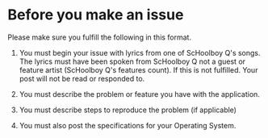 # Before you make an issue

Please make sure you fulfill the following in this format.

1. You must begin your issue with lyrics from one of ScHoolboy Q's songs. The lyrics must have been spoken from ScHoolboy Q not a guest or feature artist (ScHoolboy Q's features count). If this is not fulfilled. Your post will not be read or responded to.

2. You must describe the problem or feature you have with the application.

3. You must describe steps to reproduce the problem (if applicable)

4. You must also post the specifications for your Operating System.
